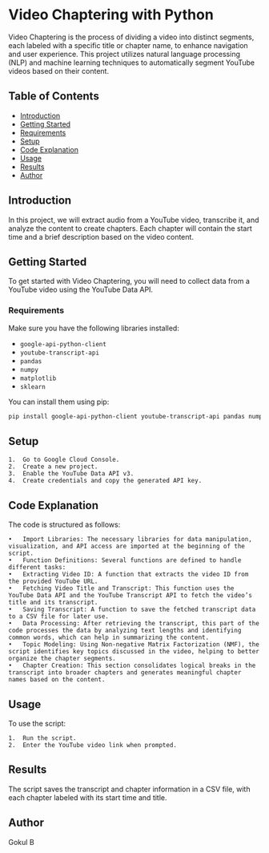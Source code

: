 # Video Chaptering with Python

Video Chaptering is the process of dividing a video into distinct segments, each labeled with a specific title or chapter name, to enhance navigation and user experience. This project utilizes natural language processing (NLP) and machine learning techniques to automatically segment YouTube videos based on their content.

## Table of Contents
- [Introduction](#introduction)
- [Getting Started](#getting-started)
- [Requirements](#requirements)
- [Setup](#setup)
- [Code Explanation](#code-explanation)
- [Usage](#usage)
- [Results](#results)
- [Author](#author)

## Introduction
In this project, we will extract audio from a YouTube video, transcribe it, and analyze the content to create chapters. Each chapter will contain the start time and a brief description based on the video content.

## Getting Started
To get started with Video Chaptering, you will need to collect data from a YouTube video using the YouTube Data API.

### Requirements
Make sure you have the following libraries installed:
- `google-api-python-client`
- `youtube-transcript-api`
- `pandas`
- `numpy`
- `matplotlib`
- `sklearn`

You can install them using pip:

```bash
pip install google-api-python-client youtube-transcript-api pandas numpy matplotlib scikit-learn
```

## Setup

	1.	Go to Google Cloud Console.
	2.	Create a new project.
	3.	Enable the YouTube Data API v3.
	4.	Create credentials and copy the generated API key.

## Code Explanation

The code is structured as follows:

	•	Import Libraries: The necessary libraries for data manipulation, visualization, and API access are imported at the beginning of the script.
	•	Function Definitions: Several functions are defined to handle different tasks:
	•	Extracting Video ID: A function that extracts the video ID from the provided YouTube URL.
	•	Fetching Video Title and Transcript: This function uses the YouTube Data API and the YouTube Transcript API to fetch the video’s title and its transcript.
	•	Saving Transcript: A function to save the fetched transcript data to a CSV file for later use.
	•	Data Processing: After retrieving the transcript, this part of the code processes the data by analyzing text lengths and identifying common words, which can help in summarizing the content.
	•	Topic Modeling: Using Non-negative Matrix Factorization (NMF), the script identifies key topics discussed in the video, helping to better organize the chapter segments.
	•	Chapter Creation: This section consolidates logical breaks in the transcript into broader chapters and generates meaningful chapter names based on the content.

## Usage

To use the script:

	1.	Run the script.
	2.	Enter the YouTube video link when prompted.

## Results

The script saves the transcript and chapter information in a CSV file, with each chapter labeled with its start time and title.


## Author
Gokul B
